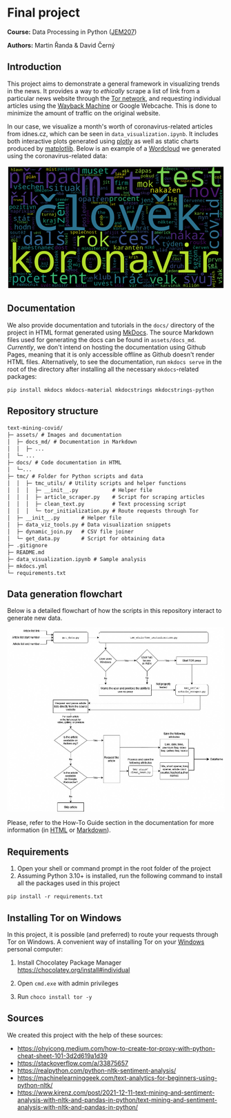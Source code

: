 # Final project

**Course:** Data Processing in Python ([JEM207](https://github.com/vitekzkytek/PythonDataIES/))

**Authors:** Martin Řanda & David Černý

## Introduction

This project aims to demonstrate a general framework in visualizing trends in the news. It provides a way to *ethically* scrape a list of link from a particular news website through the [Tor network](https://www.torproject.org/), and requesting individual articles using the [Wayback Machine](https://archive.org/web) or Google Webcache. This is done to minimize the amount of traffic on the original website.

In our case, we visualize a month's worth of coronavirus-related articles from idnes.cz, which can be seen in `data_visualization.ipynb`. It includes both interactive plots generated using [plotly](https://plotly.com/python/) as well as static charts produced by [matplotlib](https://matplotlib.org/). Below is an example of a [Wordcloud](https://github.com/amueller/word_cloud) we generated using the coronavirus-related data:

![wordcloud](assets/wordcloud_example.png)

## Documentation

We also provide documentation and tutorials in the `docs/` directory of the project in HTML format generated using [MkDocs](https://www.mkdocs.org/). The source Markdown files used for generating the docs can be found in `assets/docs_md`. *Currently*, we don't intend on hosting the documentation using Github Pages, meaning that it is only accessible offline as Github doesn't render HTML files. Alternatively, to see the documentation, run `mkdocs serve` in the root of the directory after installing all the necessary `mkdocs`-related packages:

```
pip install mkdocs mkdocs-material mkdocstrings mkdocstrings-python
```



## Repository structure

```
text-mining-covid/
├─ assets/ # Images and documentation
│  ├─ docs_md/ # Documentation in Markdown
│  │  ├─ ...
│  └─ ...
├─ docs/ # Code documentation in HTML
│  └─...
├─ tmc/ # Folder for Python scripts and data
│  │  ├─ tmc_utils/ # Utility scripts and helper functions
│  │  │  ├─ __init__.py           # Helper file
│  │  │  ├─ article_scraper.py    # Script for scraping articles
│  │  │  ├─ clean_text.py         # Text processing script
│  │  │  └─ tor_initialization.py # Route requests through Tor
│  ├─ __init__.py       # Helper file
│  ├─ data_viz_tools.py # Data visualization snippets
│  ├─ dynamic_join.py   # CSV file joiner
│  └─ get_data.py       # Script for obtaining data
├─ .gitignore
├─ README.md
├─ data_visualization.ipynb # Sample analysis
├─ mkdocs.yml
└─ requirements.txt

```



## Data generation flowchart

Below is a detailed flowchart of how the scripts in this repository interact to generate new data. 

![diagram](./assets/docs_md/how-to-guide.assets/diagram.jpg)

Please, refer to the How-To Guide section in the documentation for more information (in [HTML](./docs/how-to-guide.html) or [Markdown](./assets/docs_md/how-to-guide.md)).



## Requirements

1. Open your shell or command prompt in the root folder of the project
2. Assuming Python 3.10+ is installed, run the following command to install all the packages used in this project

```
pip install -r requirements.txt
```



## Installing Tor on Windows

In this project, it is possible (and preferred) to route your requests through Tor on Windows. A convenient way of installing Tor on your <u>Windows</u> personal computer:

1. Install Chocolatey Package Manager https://chocolatey.org/install#individual

2. Open `cmd.exe` with admin privileges

3. Run `choco install tor -y` 



## Sources

We created this project with the help of these sources:

- https://ohyicong.medium.com/how-to-create-tor-proxy-with-python-cheat-sheet-101-3d2d619a1d39
- https://stackoverflow.com/a/33875657
- https://realpython.com/python-nltk-sentiment-analysis/
- https://machinelearninggeek.com/text-analytics-for-beginners-using-python-nltk/
- https://www.kirenz.com/post/2021-12-11-text-mining-and-sentiment-analysis-with-nltk-and-pandas-in-python/text-mining-and-sentiment-analysis-with-nltk-and-pandas-in-python/
